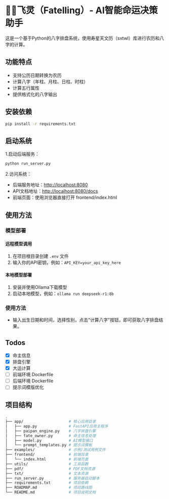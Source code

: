 # 🧚‍♀️飞灵（Fatelling）- AI智能命运决策助手

这是一个基于Python的八字排盘系统，使用寿星天文历（sxtwl）库进行农历和八字的计算。

## 功能特点

- 支持公历日期转换为农历
- 计算八字（年柱、月柱、日柱、时柱）
- 计算五行属性
- 提供格式化的八字输出

## 安装依赖

```bash
pip install -r requirements.txt
```

## 启动系统

1.启动后端服务：

```bash
python run_server.py
```

2.访问系统：

- 后端服务地址：<http://localhost:8080>
- API文档地址：<http://localhost:8080/docs>
- 前端页面：使用浏览器直接打开 frontend/index.html

## 使用方法

### 模型部署

#### 远程模型调用

1. 在项目根目录创建 `.env` 文件
2. 输入你的API密钥，例如：`API_KEY=your_api_key_here`

#### 本地模型部署

1. 安装并使用Ollama下载模型
2. 启动本地模型，例如：`ollama run deepseek-r1:8b`

### 使用方法

- 输入出生日期和时间，选择性别，点击"计算八字"按钮，即可获取八字排盘结果。

## Todos

- [x] 命主信息
- [x] 排盘引擎
- [x] 大运计算
- [ ] 前端环境 Dockerfile
- [ ] 后端环境 Dockerfile 
- [ ] 提示词模版优化

## 项目结构

```bash
.
├── app/                    # 核心应用目录
│   ├── app.py              # FastAPI应用主程序
│   ├── paipan_engine.py    # 八字排盘引擎
│   ├── fate_owner.py       # 命主信息处理
│   ├── model.py            # AI模型接口
│   └── prompt_templates.py # 提示词模板
├── examples/               # 示例/测试用例文件
├── frontend/               # 前端目录
│   └── index.html          # 前端页面
├── utils/                  # 工具函数
├── pdf/                    # PDF文档资源
├── txt/                    # 文本资源
├── run_server.py           # 服务器启动脚本
├── requirements.txt        # 项目依赖
├── ROADMAP.md              # 项目路线图
└── README.md               # 项目说明文档
```
